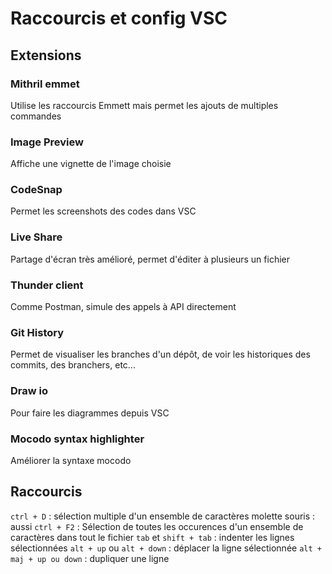 # Raccourcis et config VSC

## Extensions

### Mithril emmet

Utilise les raccourcis Emmett mais permet les ajouts de multiples commandes

### Image Preview

Affiche une vignette de l'image choisie

### CodeSnap

Permet les screenshots des codes dans VSC

### Live Share

Partage d'écran très amélioré, permet d'éditer à plusieurs un fichier

### Thunder client

Comme Postman, simule des appels à API directement

### Git History

Permet de visualiser les branches d'un dépôt, de voir les historiques des commits, des branchers, etc...

### Draw io

Pour faire les diagrammes depuis VSC

### Mocodo syntax highlighter

Améliorer la syntaxe mocodo

## Raccourcis

`ctrl + D` : sélection multiple d'un ensemble de caractères
molette souris : aussi
`ctrl + F2` : Sélection de toutes les occurences d'un ensemble de caractères dans tout le fichier
`tab` et `shift + tab` : indenter les lignes sélectionnées
`alt + up` ou `alt + down` : déplacer la ligne sélectionnée
`alt + maj + up ou down` : dupliquer une ligne
